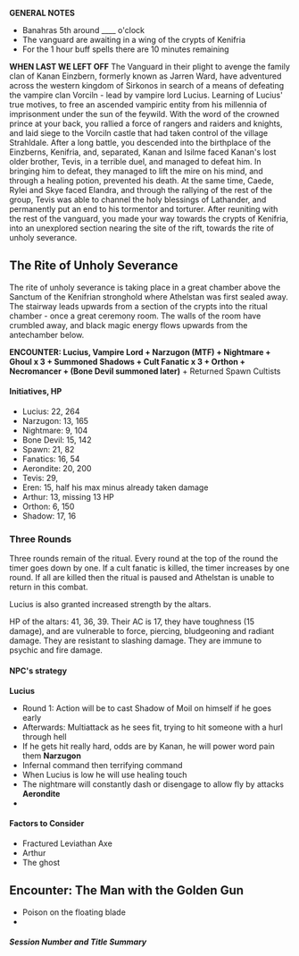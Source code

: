 **GENERAL NOTES**
- Banahras 5th around \_\_\_\_ o'clock
- The vanguard are awaiting in a wing of the crypts of Kenifria
- For the 1 hour buff spells there are 10 minutes remaining

**WHEN LAST WE LEFT OFF**
The Vanguard in their plight to avenge the family clan of Kanan Einzbern, formerly known as Jarren Ward, have adventured across the western kingdom of Sirkonos in search of a means of defeating the vampire clan Vorciln - lead by vampire lord Lucius. Learning of Lucius' true motives, to free an ascended vampiric entity from his millennia of imprisonment under the sun of the feywild. With the word of the crowned prince at your back, you rallied a force of rangers and raiders and knights, and laid siege to the Vorciln castle that had taken control of the village Strahldale. After a long battle, you descended into the birthplace of the Einzberns, Kenifria, and, separated, Kanan and Isilme faced Kanan's lost older brother, Tevis, in a terrible duel, and managed to defeat him. In bringing him to defeat, they managed to lift the mire on his mind, and through a healing potion, prevented his death. At the same time, Caede, Rylei and Skye faced Elandra, and through the rallying of the rest of the group, Tevis was able to channel the holy blessings of Lathander, and permanently put an end to his tormentor and torturer. After reuniting with the rest of the vanguard, you made your way towards the crypts of Kenifria, into an unexplored section nearing the site of the rift, towards the rite of unholy severance.
## The Rite of Unholy Severance
The rite of unholy severance is taking place in a great chamber above the Sanctum of the Kenifrian stronghold where Athelstan was first sealed away. The stairway leads upwards from a section of the crypts into the ritual chamber - once a great ceremony room. The walls of the room have crumbled away, and black magic energy flows upwards from the antechamber below.

**ENCOUNTER: Lucius, Vampire Lord + Narzugon (MTF) + Nightmare + Ghoul x 3 + Summoned Shadows + Cult Fanatic x 3 + Orthon + Necromancer + (Bone Devil summoned later)** + Returned Spawn Cultists
#### Initiatives, HP
- Lucius: 22, 264
- Narzugon: 13, 165
- Nightmare: 9, 104
- Bone Devil: 15, 142
- Spawn: 21, 82
- Fanatics: 16, 54
- Aerondite: 20, 200
- Tevis: 29,
- Eren: 15, half his max minus already taken damage
- Arthur: 13, missing 13 HP
- Orthon: 6, 150
- Shadow: 17, 16
### Three Rounds
Three rounds remain of the ritual. Every round at the top of the round the timer goes down by one. If a cult fanatic is killed, the timer increases by one round. If all are killed then the ritual is paused and Athelstan is unable to return in this combat.

Lucius is also granted increased strength by the altars. 

HP of the altars: 41, 36, 39. Their AC is 17, they have toughness (15 damage), and are vulnerable to force, piercing, bludgeoning and radiant damage. They are resistant to slashing damage. They are immune to psychic and fire damage.
#### NPC's strategy
**Lucius**
- Round 1: Action will be to cast Shadow of Moil on himself if he goes early
- Afterwards: Multiattack as he sees fit, trying to hit someone with a hurl through hell
- If he gets hit really hard, odds are by Kanan, he will power word pain them
**Narzugon**
- Infernal command then terrifying command
- When Lucius is low he will use healing touch
- The nightmare will constantly dash or disengage to allow fly by attacks
**Aerondite**
- 
#### Factors to Consider
- Fractured Leviathan Axe
- Arthur
- The ghost

## Encounter: The Man with the Golden Gun
- Poison on the floating blade
- 
##### Session *Number and Title* Summary